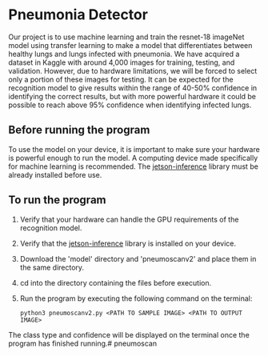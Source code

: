# Pneumonia Detector

Our project is to use machine learning and train the resnet-18 imageNet model using transfer learning to make a model that differentiates between healthy lungs and lungs infected with pneumonia. We have acquired a dataset in Kaggle with around 4,000 images for training, testing, and validation. However, due to hardware limitations, we will be forced to select only a portion of these images for testing. It can be expected for the recognition model to give results within the range of 40-50% confidence in identifying the correct results, but with more powerful hardware it could be possible to reach above 95% confidence when identifying infected lungs.

## Before running the program

To use the model on your device, it is important to make sure your hardware is powerful enough to run the model. A computing device made specifically for machine learning is recommended. The [jetson-inference](https://github.com/dusty-nv/jetson-inference/blob/master/docs/building-repo-2.md) library must be already installed before use. 

## To run the program

1. Verify that your hardware can handle the GPU requirements of the recognition model.
2. Verify that the [jetson-inference](https://github.com/dusty-nv/jetson-inference/blob/master/docs/building-repo-2.md) library is installed on your device.
3. Download the 'model' directory and 'pneumoscanv2' and place them in the same directory.
4. cd into the directory containing the files before execution.
5. Run the program by executing the following command on the terminal:

    ```python3 pneumoscanv2.py <PATH TO SAMPLE IMAGE> <PATH TO OUTPUT IMAGE>```

The class type and confidence will be displayed on the terminal once the program has finished running.# pneumoscan
